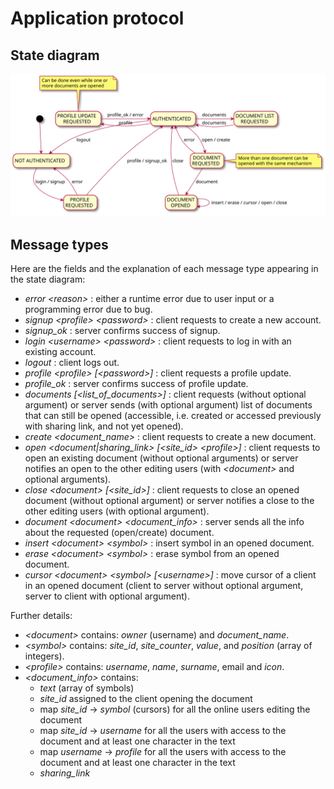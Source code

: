 # Application protocol

## State diagram
![](plantuml/protocol.svg)

## Message types
Here are the fields and the explanation of each message type appearing in the state diagram:
- *error \<reason>* : either a runtime error due to user input or a programming error due to bug.
- *signup \<profile> \<password>* : client requests to create a new account.
- *signup_ok* : server confirms success of signup.
- *login \<username> \<password>* : client requests to log in with an existing account.
- *logout* : client logs out.
- *profile \<profile> [\<password>]* : client requests a profile update.
- *profile_ok* : server confirms success of profile update.
- *documents [\<list_of_documents>]* : client requests (without optional argument) or server sends (with optional argument) list of documents that can still be opened (accessible, i.e. created or accessed previously with sharing link, and not yet opened).
- *create \<document_name>* : client requests to create a new document.
- *open \<document|sharing_link> [\<site_id> \<profile>]* : client requests to open an existing document (without optional arguments) or server notifies an open to the other editing users (with *\<document>* and optional arguments).
- *close \<document> [\<site_id>]* : client requests to close an opened document (without optional argument) or server notifies a close to the other editing users (with optional argument).
- *document \<document> \<document_info>* : server sends all the info about the requested (open/create) document.
- *insert \<document> \<symbol>* : insert symbol in an opened document.
- *erase \<document> \<symbol>* : erase symbol from an opened document.
- *cursor \<document> \<symbol> [\<username>]* : move cursor of a client in an opened document (client to server without optional argument, server to client with optional argument).

Further details:
- *\<document>* contains: *owner* (username) and *document_name*.
- *\<symbol>* contains: *site_id*, *site_counter*, *value*, and *position* (array of integers).
- *\<profile>* contains: *username*, *name*, *surname*, email and *icon*.
- *\<document_info>* contains:
	+ *text* (array of symbols)
	+ *site_id* assigned to the client opening the document
	+ map *site_id* -> *symbol* (cursors) for all the online users editing the document
	+ map *site_id* -> *username* for all the users with access to the document and at least one character in the text
	+ map *username* -> *profile* for all the users with access to the document and at least one character in the text
	+ *sharing_link*
